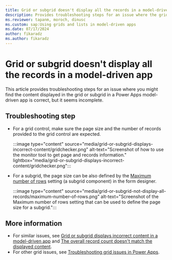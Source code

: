 ```yaml
---
title: Grid or subgrid doesn't display all the records in a model-driven app
description: Provides troubleshooting steps for an issue where the grid or subgrid doesn't display all the records in a Power Apps model-driven app.
ms.reviewer: tapanm, moroch, dinusc
ms.custom: sap:Using grids and lists in model-driven apps
ms.date: 07/17/2024
author: fikaradz
ms.author: fikaradz
---
```

# Grid or subgrid doesn't display all the records in a model-driven app

This article provides troubleshooting steps for an issue where you might find the content displayed in the grid or subgrid in a Power Apps model-driven app is correct, but it seems incomplete.

## Troubleshooting step

- For a grid control, make sure the page size and the number of records provided to the grid control are expected.

  :::image type="content" source="media/grid-or-subgrid-displays-incorrect-content/gridchecker.png" alt-text="Screenshot of how to use the monitor tool to get page and records information." lightbox="media/grid-or-subgrid-displays-incorrect-content/gridchecker.png":::

- For a subgrid, the page size can be also defined by the [Maximum number of rows](/power-apps/maker/model-driven-apps/form-designer-add-configure-subgrid) setting (a subgrid component) in the form designer.

  :::image type="content" source="media/grid-or-subgrid-not-display-all-records/maximum-number-of-rows.png" alt-text="Screenshot of the Maximum number of rows setting that can be used to define the page size for a subgrid.":::

## More information

- For similar issues, see [Grid or subgrid displays incorrect content in a model-driven app](grid-or-subgrid-displays-incorrect-content.md) and [The overall record count doesn't match the displayed content](overall-record-count-not-match-displayed-content.md).
- For other grid issues, see [Troubleshooting grid issues in Power Apps](grid-issues.md).
